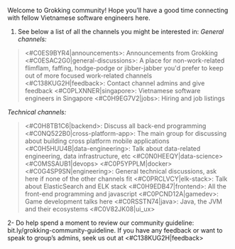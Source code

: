 Welcome to Grokking community! Hope you’ll have a good time connecting with fellow Vietnamese software engineers here.

1. See below a list of all the channels you might be interested in:
*General channels:*
><#C0ES9BYR4|announcements>: Announcements from Grokking
><#C0ESAC2G0|general-discussions>: A place for non-work-related flimflam, faffing, hodge-podge or jibber-jabber you'd prefer to keep out of more focused work-related channels
><#C138KUG2H|feedback>: Contact channel admins and give feedback
><#C0PLXNNER|singapore>: Vietnamese software engineers in Singapore
><#C0H9EG7V2|jobs>: Hiring and job listings

*Technical channels:*
><#C0H8TB1C6|backend>: Discuss all back-end programming
><#C0NQ522B0|cross-platform-app>: The main group for discussing about building cross platform mobile applications
><#C0H5HUU4B|data-engineering>: Talk about data-related engineering, data infrastructure, etc
><#C0N0HEEQY|data-science>
><#C0MSSAUB1|devops>
><#C0P5YPPLM|docker>
><#C0G4SP9SN|engineering>: General technical discussions, ask here if none of the other channels fit
><#C0PRCLVCY|elk-stack>: Talk about ElasticSearch and ELK stack
><#C0H9EDB47|frontend>: All the front-end programming and javascript
><#C0PCND12A|gamedev>: Game development talks here
><#C0RSSTN74|java>: Java, the JVM and their ecosystems
><#C0V82JK08|ui_ux>


2- Do help spend a moment to review our community guideline: bit.ly/grokking-community-guideline. If you have any feedback or want to speak to group’s admins, seek us out at <#C138KUG2H|feedback>
